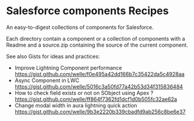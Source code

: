 # Salesforce components Recipes

An easy-to-digest collections of components for Salesforce.

Each directory contain a component or a collection of components with a Readme and a source.zip containing the source of the current component.


See also Gists for ideas and practices:

- Improve Lightning Component performance https://gist.github.com/welle/f0e495a42dd166b7c35422da5c4928aa
- Async Component in LWC https://gist.github.com/welle/5016c3a50fd77a42b53d34f315836484
- How to check field exists or not on SObject using Apex ? https://gist.github.com/welle/ff864f7362fd1dcf1d0b505fc32ae62a
- Change modal width in aura lightning quick action https://gist.github.com/welle/9b3e2220b339cbadfd9ab256c8be6e37